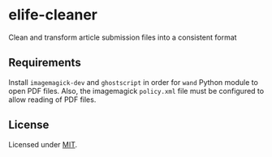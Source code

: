 # elife-cleaner

Clean and transform article submission files into a consistent format

## Requirements

Install `imagemagick-dev` and `ghostscript` in order for `wand` Python module to open PDF files. Also, the imagemagick `policy.xml` file must be configured to allow reading of PDF files.

## License

Licensed under [MIT](https://opensource.org/licenses/mit-license.php).
